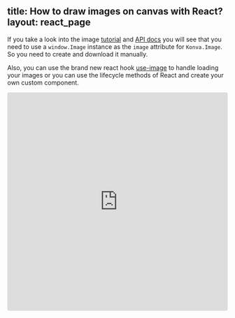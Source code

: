 title: How to draw images on canvas with React?
layout: react_page
---

If you take a look into the image [tutorial](/docs/shapes/Image.html) and [API docs](/api/Konva.Image.html) you will see that you need to use a `window.Image` instance as the `image` attribute for `Konva.Image`. So you need to create and download it manually.


Also, you can use the brand new react hook [use-image](https://github.com/konvajs/use-image) to handle loading your images or you can use the lifecycle methods of React and create your own custom component.


<iframe src="https://codesandbox.io/embed/github/konvajs/site/tree/master/react-demos/images?hidenavigation=1&view=split&fontsize=10" style="width:100%; height:500px; border:0; border-radius: 4px; overflow:hidden;" sandbox="allow-modals allow-forms allow-popups allow-scripts allow-same-origin"></iframe>



